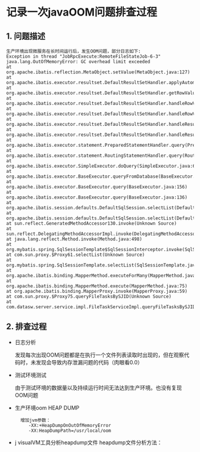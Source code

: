 # 记录一次javaOOM问题排查过程


## 1. 问题描述
    生产环境出现微服务在长时间运行后，发生OOM问题，部分日志如下:
    Exception in thread "JobRpcExecute:RemoteFileStateJob-6-3" java.lang.OutOfMemoryError: GC overhead limit exceeded
	at org.apache.ibatis.reflection.MetaObject.setValue(MetaObject.java:127)
	at org.apache.ibatis.executor.resultset.DefaultResultSetHandler.applyAutomaticMappings(DefaultResultSetHandler.java:510)
	at org.apache.ibatis.executor.resultset.DefaultResultSetHandler.getRowValue(DefaultResultSetHandler.java:388)
	at org.apache.ibatis.executor.resultset.DefaultResultSetHandler.handleRowValuesForSimpleResultMap(DefaultResultSetHandler.java:342)
	at org.apache.ibatis.executor.resultset.DefaultResultSetHandler.handleRowValues(DefaultResultSetHandler.java:317)
	at org.apache.ibatis.executor.resultset.DefaultResultSetHandler.handleResultSet(DefaultResultSetHandler.java:290)
	at org.apache.ibatis.executor.resultset.DefaultResultSetHandler.handleResultSets(DefaultResultSetHandler.java:187)
	at org.apache.ibatis.executor.statement.PreparedStatementHandler.query(PreparedStatementHandler.java:64)
	at org.apache.ibatis.executor.statement.RoutingStatementHandler.query(RoutingStatementHandler.java:79)
	at org.apache.ibatis.executor.SimpleExecutor.doQuery(SimpleExecutor.java:63)
	at org.apache.ibatis.executor.BaseExecutor.queryFromDatabase(BaseExecutor.java:324)
	at org.apache.ibatis.executor.BaseExecutor.query(BaseExecutor.java:156)
	at org.apache.ibatis.executor.BaseExecutor.query(BaseExecutor.java:136)
	at org.apache.ibatis.session.defaults.DefaultSqlSession.selectList(DefaultSqlSession.java:148)
	at org.apache.ibatis.session.defaults.DefaultSqlSession.selectList(DefaultSqlSession.java:141)
	at sun.reflect.GeneratedMethodAccessor130.invoke(Unknown Source)
	at sun.reflect.DelegatingMethodAccessorImpl.invoke(DelegatingMethodAccessorImpl.java:43)
	at java.lang.reflect.Method.invoke(Method.java:498)
	at org.mybatis.spring.SqlSessionTemplate$SqlSessionInterceptor.invoke(SqlSessionTemplate.java:433)
	at com.sun.proxy.$Proxy61.selectList(Unknown Source)
	at org.mybatis.spring.SqlSessionTemplate.selectList(SqlSessionTemplate.java:230)
	at org.apache.ibatis.binding.MapperMethod.executeForMany(MapperMethod.java:137)
	at org.apache.ibatis.binding.MapperMethod.execute(MapperMethod.java:75)
	at org.apache.ibatis.binding.MapperProxy.invoke(MapperProxy.java:59)
	at com.sun.proxy.$Proxy75.queryFileTasksBySJID(Unknown Source)
	at com.datasw.server.service.impl.FileTaskServiceImpl.queryFileTasksBySJID(FileTaskServiceImpl.java:49)
	

## 2. 排查过程

* 日志分析

     发现每次出现OOM问题都是在执行一个文件列表读取时出现的，但在观察代码时，未发现会导致内存泄漏问题的代码（肉眼看0.0）
     
* 测试环境测试

    由于测试环境的数据量以及持续运行时间无法达到生产环境。也没有复现OOM问题
    
* 生产环境oom HEAP DUMP
        
        增加jvm参数：
           -XX:+HeapDumpOnOutOfMemoryError
           -XX:HeapDumpPath=/usr/local/oom

* j visualVM工具分析heapdump文件
    heapdump文件分析方法：
    
    

